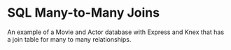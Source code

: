 # SQL Many-to-Many Joins

An example of a Movie and Actor database with Express and Knex that has a join table for many to many relationships.

